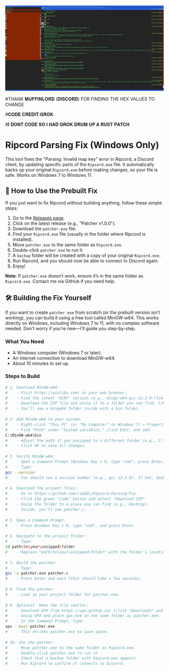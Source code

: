 ![image alt](https://github.com/ripDZL/Ripcord-Parsing-Fix/blob/main/SCREENSHOT.JPG?raw=true)



#THANK 𝐌𝐔𝐅𝐅𝐈𝐍𝐋𝐎𝐑𝐃 (𝐃𝐈𝐒𝐂𝐎𝐑𝐃) FOR FINDING THE HEX VALUES TO CHANGE

#𝐂𝐎𝐃𝐄 𝐂𝐑𝐄𝐃𝐈𝐓:𝐆𝐑𝐎𝐊

#𝐈 𝐃𝐎𝐍𝐓 𝐂𝐎𝐃𝐄 𝐒𝐎 𝐈 𝐇𝐀𝐃 𝐆𝐑𝐎𝐊 𝐃𝐑𝐔𝐌 𝐔𝐏 𝐀 𝐑𝐔𝐒𝐓 𝐏𝐀𝐓𝐂𝐇


# Ripcord Parsing Fix (Windows Only)

This tool fixes the "Parsing: Invalid map key" error in Ripcord, a Discord client, by updating specific parts of the `Ripcord.exe` file. It automatically backs up your original `Ripcord.exe` before making changes, so your file is safe. Works on Windows 7 to Windows 11.

## 🔧 How to Use the Prebuilt Fix
If you just want to fix Ripcord without building anything, follow these simple steps:

1. Go to the [Releases page](https://github.com/ripDZL/Ripcord-Parsing-Fix/releases).
2. Click on the latest release (e.g., "Patcher v1.0.0").
3. Download the `patcher.exe` file.
4. Find your `Ripcord.exe` file (usually in the folder where Ripcord is installed).
5. Move `patcher.exe` to the same folder as `Ripcord.exe`.
6. Double-click `patcher.exe` to run it.
7. A `backup` folder will be created with a copy of your original `Ripcord.exe`.
8. Run Ripcord, and you should now be able to connect to Discord again.
9. Enjoy!

**Note**: If `patcher.exe` doesn’t work, ensure it’s in the same folder as `Ripcord.exe`. Contact me via GitHub if you need help.

## 🛠 Building the Fix Yourself
If you want to create `patcher.exe` from scratch (or the prebuilt version isn’t working), you can build it using a free tool called MinGW-w64. This works directly on Windows, including Windows 7 to 11, with no complex software needed. Don’t worry if you’re new—I’ll guide you step-by-step.

### What You Need
- A Windows computer (Windows 7 or later).
- An internet connection to download MinGW-w64.
- About 10 minutes to set up.

### Steps to Build
```bash
# 1. Download MinGW-w64:
#    - Visit https://winlibs.com/ in your web browser.
#    - Find the latest "UCRT" version (e.g., mingw-w64-gcc-13.2.0-llvm-18.1.8-mingw-w64ucrt-x86_64-7z).
#    - Download the ZIP file and unzip it to a folder you can find, like C:\MinGW-w64.
#    - You’ll see a mingw64 folder inside with a bin folder.

# 2. Add MinGW-w64 to your system:
#    - Right-click "This PC" (or "My Computer" on Windows 7) > Properties > Advanced system settings > Environment Variables.
#    - Find "Path" under "System variables," click Edit, and add:
C:\MinGW-w64\bin
#    - Adjust the path if you unzipped to a different folder (e.g., C:\MyFolder\bin).
#    - Click OK to save all changes.

# 3. Verify MinGW-w64:
#    - Open a Command Prompt (Windows Key + R, type "cmd", press Enter).
#    - Type:
gcc --version
#    - You should see a version number (e.g., gcc 13.2.0). If not, double-check the Path or re-unzip MinGW-w64.

# 4. Download the project files:
#    - Go to https://github.com/ripDZL/Ripcord-Parsing-Fix.
#    - Click the green "Code" button and select "Download ZIP".
#    - Unzip the folder to a place you can find (e.g., Desktop).
#    - Inside, you’ll see patcher.c.

# 5. Open a Command Prompt:
#    - Press Windows Key + R, type "cmd", and press Enter.

# 6. Navigate to the project folder:
#    - Type:
cd path\to\your\unzipped\folder
#    - Replace "path\to\your\unzipped\folder" with the folder’s location (e.g., cd C:\Users\YourName\Desktop\Ripcord-Parsing-Fix).

# 7. Build the patcher:
#    - Type:
gcc -o patcher.exe patcher.c
#    - Press Enter and wait (this should take a few seconds).

# 8. Find the patcher:
#    - Look in your project folder for patcher.exe.

# 9. Optional: Make the file smaller:
#    - Download UPX from https://upx.github.io/ (click "Downloads" and get the Windows version, e.g., upx-4.2.4-win64.zip).
#    - Unzip UPX and place upx.exe in the same folder as patcher.exe.
#    - In the Command Prompt, type:
upx --best patcher.exe
#    - This shrinks patcher.exe to save space.

# 10. Use the patcher:
#    - Move patcher.exe to the same folder as Ripcord.exe.
#    - Double-click patcher.exe to run it.
#    - Check that a backup folder with Ripcord.exe appears.
#    - Run Ripcord to confirm it connects to Discord.
